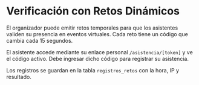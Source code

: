 # Verificación con Retos Dinámicos

El organizador puede emitir retos temporales para que los asistentes validen su presencia en eventos virtuales. Cada reto tiene un código que cambia cada 15 segundos.

El asistente accede mediante su enlace personal `/asistencia/[token]` y ve el código activo. Debe ingresar dicho código para registrar su asistencia.

Los registros se guardan en la tabla `registros_retos` con la hora, IP y resultado.
